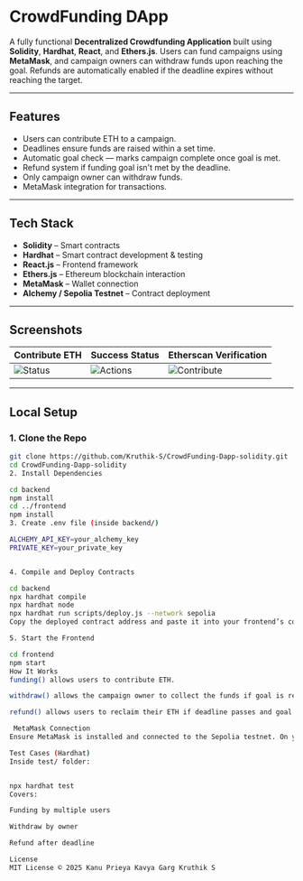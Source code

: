 #  CrowdFunding DApp

A fully functional **Decentralized Crowdfunding Application** built using **Solidity**, **Hardhat**, **React**, and **Ethers.js**. Users can fund campaigns using **MetaMask**, and campaign owners can withdraw funds upon reaching the goal. Refunds are automatically enabled if the deadline expires without reaching the target.

---

##  Features

- Users can contribute ETH to a campaign.
- Deadlines ensure funds are raised within a set time.
- Automatic goal check — marks campaign complete once goal is met.
- Refund system if funding goal isn't met by the deadline.
- Only campaign owner can withdraw funds.
- MetaMask integration for transactions.

---

##  Tech Stack

- **Solidity** – Smart contracts
- **Hardhat** – Smart contract development & testing
- **React.js** – Frontend framework
- **Ethers.js** – Ethereum blockchain interaction
- **MetaMask** – Wallet connection
- **Alchemy / Sepolia Testnet** – Contract deployment

---

##  Screenshots

| Contribute ETH | Success Status | Etherscan Verification |
|----------------|------------------|-------------------|
| ![Status](./screenshots/status.png) | ![Actions](./screenshots/actions.png) |![Contribute](./screenshots/verify.png)  |

---

##  Local Setup

### 1. Clone the Repo

```bash
git clone https://github.com/Kruthik-S/CrowdFunding-Dapp-solidity.git
cd CrowdFunding-Dapp-solidity
2. Install Dependencies

cd backend
npm install
cd ../frontend
npm install
3. Create .env file (inside backend/)

ALCHEMY_API_KEY=your_alchemy_key
PRIVATE_KEY=your_private_key


4. Compile and Deploy Contracts

cd backend
npx hardhat compile
npx hardhat node
npx hardhat run scripts/deploy.js --network sepolia
Copy the deployed contract address and paste it into your frontend’s config.

5. Start the Frontend

cd frontend
npm start
How It Works
funding() allows users to contribute ETH.

withdraw() allows the campaign owner to collect the funds if goal is reached.

refund() allows users to reclaim their ETH if deadline passes and goal not met.

 MetaMask Connection
Ensure MetaMask is installed and connected to the Sepolia testnet. On your first visit, MetaMask will prompt for connection approval.

Test Cases (Hardhat)
Inside test/ folder:


npx hardhat test
Covers:

Funding by multiple users

Withdraw by owner

Refund after deadline

License
MIT License © 2025 Kanu Prieya Kavya Garg Kruthik S 

